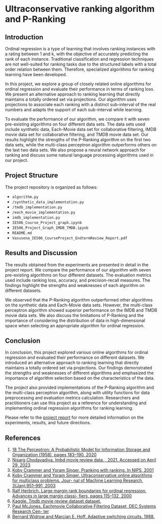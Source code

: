 # Ultraconservative ranking algorithm and P-Ranking

## Introduction

Ordinal regression is a type of learning that involves ranking instances with a rating between 1 and k, with the objective of accurately predicting the rank of each instance. Traditional classification and regression techniques are not well-suited for ranking tasks due to the structured labels with a total order relation between them. Therefore, specialized algorithms for ranking learning have been developed.

In this project, we explore a group of closely related online algorithms for ordinal regression and evaluate their performance in terms of ranking loss. We present an alternative approach to ranking learning that directly maintains a totally ordered set via projections. Our algorithm uses projections to associate each ranking with a distinct sub-interval of the real numbers and adapts the support of each sub-interval while learning.

To evaluate the performance of our algorithm, we compare it with seven pre-existing algorithms on four different data sets. The data sets used include synthetic data, Each-Movie data set for collaborative filtering, IMDB movie data set for collaborative filtering, and TMDB movie data set. Our results highlight the strengths of the P-Ranking algorithm on the first two data sets, while the multi-class perceptron algorithm outperforms others on the last two data sets. We also propose a neural network approach for ranking and discuss some natural language processing algorithms used in our project.

## Project Structure

The project repository is organized as follows:

- `algorithm.py`
- `/synthetic_data_implementation.py`
- `/tmdb_implementation.py`
- `/each_movie_implementation.py`
- `imdb_implementation.py`
- `IE506_Course_Project_graph.ipynb`
- `IE506_Project_Graph_IMDB_TMDB.ipynb`
- `README.md`
- `Vasusena_IE506_CourseProject_EndtermReview_Report.pdf`



## Results and Discussion

The results obtained from the experiments are presented in detail in the project report. We compare the performance of our algorithm with seven pre-existing algorithms on four different datasets. The evaluation metrics used include ranking loss, accuracy, and precision-recall measures. The findings highlight the strengths and weaknesses of each algorithm on different datasets.

We observed that the P-Ranking algorithm outperformed other algorithms on the synthetic data and Each-Movie data sets. However, the multi-class perceptron algorithm showed superior performance on the IMDB and TMDB movie data sets. We also discuss the limitations of P-Ranking and the importance of considering the distribution of data in high-dimensional space when selecting an appropriate algorithm for ordinal regression.

## Conclusion

In conclusion, this project explored various online algorithms for ordinal regression and evaluated their performance on different datasets. We introduced an alternative approach to ranking learning that directly maintains a totally ordered set via projections. Our findings demonstrated the strengths and weaknesses of different algorithms and emphasized the importance of algorithm selection based on the characteristics of the data.

The project also provided implementations of the P-Ranking algorithm and the multi-class perceptron algorithm, along with utility functions for data preprocessing and evaluation metrics calculation. Researchers and practitioners can use this project as a reference for understanding and implementing ordinal regression algorithms for ranking learning.

Please refer to the [project report](https://github.com/vivekkumartri/Ultraconservative_ranking_algorithm_and_P-Ranking/blob/d535e64e9e4a496d524467f9e3b97ec072a82c2c/Vasusena_IE506_CourseProject_EndtermReview_Report.pdf) for more detailed information on the experiments, results, and future directions.

## References

1. [18 The Perceptron: A Probabilistic Model for Information Storage and Organization (1958), pages
183–190. 2020](https://www.academia.edu/60542953/The_perceptron_a_probabilistic_model_for_information_storage_and_organization_in_the_brain)
2. [Nisarg Chodavadiya. Imbd movie review data. , 2021. Accessed on April 29, 2023](https://www.kaggle.com/code/nisargchodavadiya/movie-review-analytics-sentiment-ratings/notebook)
3. [Koby Crammer and Yoram Singer. Pranking with ranking. In NIPS, 2001](https://papers.nips.cc/paper_files/paper/2001/hash/5531a5834816222280f20d1ef9e95f69-Abstract.html)
4. [Koby Crammer and Yoram Singer. Ultraconservative online algorithms for multiclass problems. Jour-
nal of Machine Learning Research, 3(Jan):951–991, 2003](https://www.jmlr.org/papers/volume3/crammer03a/crammer03a.pdf)
5. [Ralf Herbrich. Large margin rank boundaries for ordinal regression. Advances in large margin classi-
fiers, pages 115–132, 2000](https://bibbase.org/network/publication/herbrich-graepel-obermayer-largemarginrankboundariesforordinalregression-1999)
6. [Kaggle. Tmdb movie review dataset dataset.](https://www.kaggle.com/datasets/rounakbanik/the-movies-dataset)
7. [Paul McJones. Eachmovie Collaborative Filtering Dataset, DEC Systems Research Cen-
ter](http://www.research.compaq.com/src/eachmovie/)
8. [Bernard Widrow and Marcian E. Hoff. Adaptive switching circuits. 1988.](https://www-isl.stanford.edu/~widrow/papers/c1960adaptiveswitching.pdf)



